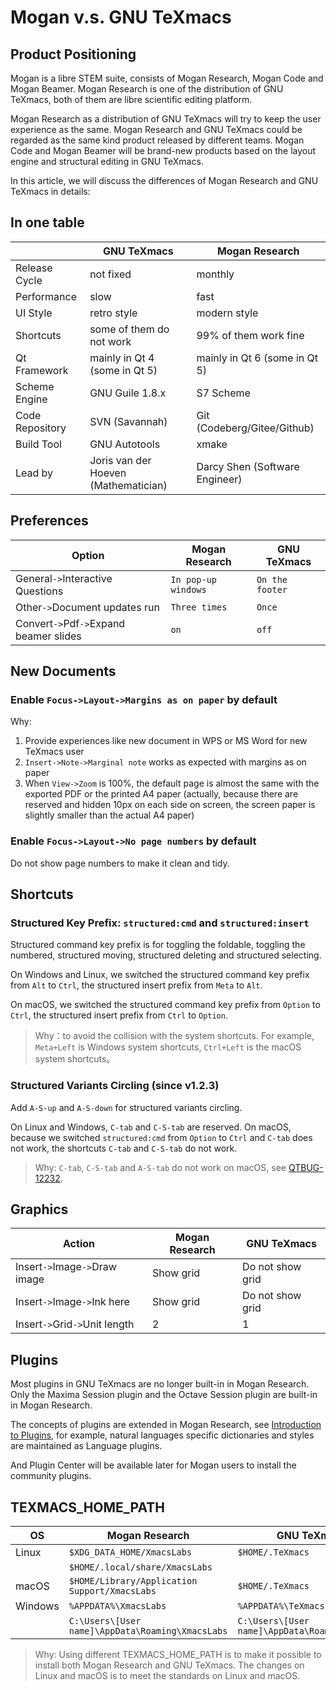 # Mogan v.s. GNU TeXmacs
## Product Positioning
Mogan is a libre STEM suite, consists of Mogan Research, Mogan Code and Mogan Beamer. Mogan Research is one of the distribution of GNU TeXmacs, both of them are libre scientific editing platform.

Mogan Research as a distribution of GNU TeXmacs will try to keep the user experience as the same. Mogan Research and GNU TeXmacs could be regarded as the same kind product released by different teams. Mogan Code and Mogan Beamer will be brand-new products based on the layout engine and structural editing in GNU TeXmacs.

In this article, we will discuss the differences of Mogan Research and GNU TeXmacs in details:

## In one table
| | GNU TeXmacs | Mogan Research |
|--|------------|----------------|
| Release Cycle | not fixed | monthly |
| Performance | slow | fast |
| UI Style | retro style | modern style | 
| Shortcuts | some of them do not work | 99% of them work fine |
| Qt Framework | mainly in Qt 4 (some in Qt 5) | mainly in Qt 6 (some in Qt 5) |
| Scheme Engine | GNU Guile 1.8.x | S7 Scheme |
| Code Repository | SVN (Savannah) | Git (Codeberg/Gitee/Github) |
| Build Tool | GNU Autotools | xmake | 
| Lead by | Joris van der Hoeven (Mathematician) | Darcy Shen (Software Engineer) |

## Preferences
| Option |  Mogan Research | GNU TeXmacs|
|--------|-----------------|------------|
| General`->`Interactive Questions | `In pop-up windows` | `On the footer` |
| Other`->`Document updates run | `Three times` | `Once` |
| Convert`->`Pdf`->`Expand beamer slides | `on` | `off` |

## New Documents
### Enable `Focus->Layout->Margins as on paper` by default
Why:
1. Provide experiences like new document in WPS or MS Word for new TeXmacs user
2. `Insert->Note->Marginal note` works as expected with margins as on paper
3. When `View->Zoom` is 100%, the default page is almost the same with the exported PDF or the printed A4 paper (actually, because there are reserved and hidden 10px on each side on screen, the screen paper is slightly smaller than the actual A4 paper)

### Enable `Focus->Layout->No page numbers` by default
Do not show page numbers to make it clean and tidy.

## Shortcuts
### Structured Key Prefix: `structured:cmd` and `structured:insert`
Structured command key prefix is for toggling the foldable, toggling the numbered, structured moving, structured deleting and structured selecting.

On Windows and Linux, we switched the structured command key prefix from `Alt` to `Ctrl`, the structured insert prefix from `Meta` to `Alt`.

On macOS, we switched the structured command key prefix from `Option` to `Ctrl`, the structured insert prefix from `Ctrl` to `Option`.

> Why：to avoid the collision with the system shortcuts. For example, `Meta+Left` is Windows system shortcuts, `Ctrl+Left` is the macOS system shortcuts。

### Structured Variants Circling (since v1.2.3)
Add `A-S-up` and `A-S-down` for structured variants circling.

On Linux and Windows, `C-tab` and `C-S-tab` are reserved. On macOS, because we switched `structured:cmd` from `Option` to `Ctrl` and `C-tab` does not work, the shortcuts `C-tab` and `C-S-tab` do not work.

> Why: `C-tab`, `C-S-tab` and `A-S-tab` do not work on macOS, see [QTBUG-12232](https://bugreports.qt.io/browse/QTBUG-12232).

## Graphics
| Action | Mogan Research | GNU TeXmacs |
|--------|------------------|-----------|
| Insert`->`Image`->`Draw image | Show grid | Do not show grid |
| Insert`->`Image`->`Ink here | Show grid | Do not show grid |
| Insert`->`Grid`->`Unit length | 2 | 1 |

## Plugins
Most plugins in GNU TeXmacs are no longer built-in in Mogan Research. Only the Maxima Session plugin and the Octave Session plugin are built-in in Mogan Research.

The concepts of plugins are extended in Mogan Research, see [Introduction to Plugins](plugins.md), for example, natural languages specific dictionaries and styles are maintained as Language plugins.

And Plugin Center will be available later for Mogan users to install the community plugins.


## TEXMACS_HOME_PATH
| OS | Mogan Research | GNU TeXmacs |
|---------|-----|-------------|
| Linux   | `$XDG_DATA_HOME/XmacsLabs` | `$HOME/.TeXmacs` |
|         | `$HOME/.local/share/XmacsLabs` |  |
| macOS | `$HOME/Library/Application Support/XmacsLabs` | `$HOME/.TeXmacs` |
| Windows | `%APPDATA%\XmacsLabs` | `%APPDATA%\TeXmacs`|
| | `C:\Users\[User name]\AppData\Roaming\XmacsLabs` | `C:\Users\[User name]\AppData\Roaming\TeXmacs` |

> Why: Using different TEXMACS_HOME_PATH is to make it possible to install both Mogan Research and GNU TeXmacs. The changes on Linux and macOS is to meet the standards on Linux and macOS.
